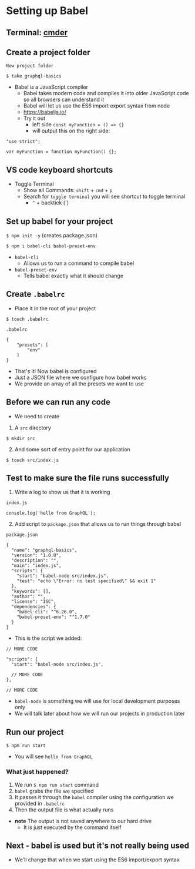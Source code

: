 # Setting up Babel
## Terminal: [cmder](https://cmder.net/)

## Create a project folder

`New project folder`

`$ take graphql-basics`

* Babel is a JavaScript compiler
    - Babel takes modern code and compiles it into older JavaScript code so all browsers can understand it
    - Babel will let us use the ES6 import export syntax from node
    - https://babeljs.io/
    - Try it out
        + left side `const myFunction = () => {}`
        + will output this on the right side:

```
"use strict";

var myFunction = function myFunction() {};
```

## VS code keyboard shortcuts
* Toggle Terminal
    - Show all Commands: `shift` + `cmd` + `p`
    - Search for `toggle terminal` you will see shortcut to toggle terminal
        + `^` + backtick (`)

## Set up babel for your project
`$ npm init -y` (creates package.json)

`$ npm i babel-cli babel-preset-env`

* `babel-cli`
    - Allows us to run a command to compile babel
* `babel-preset-env`
    - Tells babel exactly what it should change

## Create `.babelrc`
* Place it in the root of your project

`$ touch .babelrc`

`.babelrc`

```
{
    "presets": [
        "env"
    ]
}
```

* That's it! Now babel is configured
* Just a JSON file where we configure how babel works
* We provide an array of all the presets we want to use

## Before we can run any code
* We need to create

1. A `src` directory

`$ mkdir src`

2. And some sort of entry point for our application

`$ touch src/index.js`

## Test to make sure the file runs successfully
1. Write a log to show us that it is working

`index.js`

```
console.log('hello from GraphQL');
```

2. Add script to `package.json` that allows us to run things through babel

`package.json`

```
{
  "name": "graphql-basics",
  "version": "1.0.0",
  "description": "",
  "main": "index.js",
  "scripts": {
    "start": "babel-node src/index.js",
    "test": "echo \"Error: no test specified\" && exit 1"
  },
  "keywords": [],
  "author": "",
  "license": "ISC",
  "dependencies": {
    "babel-cli": "^6.26.0",
    "babel-preset-env": "^1.7.0"
  }
}
```

* This is the script we added:

```
// MORE CODE

"scripts": {
  "start": "babel-node src/index.js",

  // MORE CODE
},

// MORE CODE
```

* `babel-node` is something we will use for local development purposes only
* We will talk later about how we will run our projects in production later

## Run our project
`$ npm run start`

* You will see `hello from GraphQL`

### What just happened?
1. We run `$ npm run start` command
2. `babel` grabs the file we specified
3. It passes it through the `babel` compiler using the configuration we provided in `.babelrc`
4. Then the output file is what actually runs

* **note** The output is not saved anywhere to our hard drive
    - It is just executed by the command itself

## Next - babel is used but it's not really being used
* We'll change that when we start using the ES6 import/export syntax
